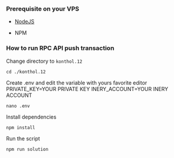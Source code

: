 ### Prerequisite on your VPS

- [NodeJS](https://nodejs.org/en/)

- NPM



### How to run RPC API push transaction

Change directory to ```konthol.12```

```shell
cd ./konthol.12
```

Create .env and edit the variable with yours favorite editor
PRIVATE_KEY=YOUR PRIVATE KEY
INERY_ACCOUNT=YOUR INERY ACCOUNT

```shell
nano .env
```

Install dependencies

```shell
npm install
```

Run the script

```
npm run solution
```